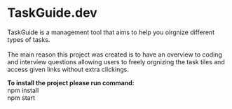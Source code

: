 # TaskGuide.dev

TaskGuide is a management tool that aims to help you oirgnize different types of tasks. <br><br>
The main reason this project was created is to have an overview to coding and interview questions allowing users to freely orgnizing the task tiles and access given links without extra clickings.
<br>

<b>To install the project please run command:</b><br>
npm install <br>
npm start
